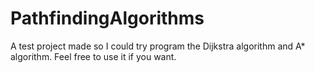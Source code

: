 # PathfindingAlgorithms
A test project made so I could try program the Dijkstra algorithm and A* algorithm. Feel free to use it if you want.
